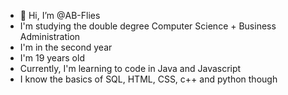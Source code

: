 - 👋 Hi, I’m @AB-Flies
- I'm studying the double degree Computer Science + Business Administration
- I'm in the second year
- I'm 19 years old
- Currently, I'm learning to code in Java and Javascript
- I know the basics of SQL, HTML, CSS, c++ and python though
